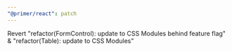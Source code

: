 ```yaml
---
"@primer/react": patch
---
```


Revert "refactor(FormControl): update to CSS Modules behind feature flag" & "refactor(Table): update to CSS Modules"

